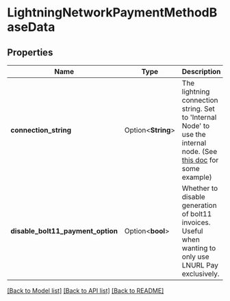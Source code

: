 # LightningNetworkPaymentMethodBaseData

## Properties

Name | Type | Description | Notes
------------ | ------------- | ------------- | -------------
**connection_string** | Option<**String**> | The lightning connection string. Set to 'Internal Node' to use the internal node. (See [this doc](https://github.com/btcpayserver/BTCPayServer.Lightning/blob/master/README.md#examples) for some example) | [optional]
**disable_bolt11_payment_option** | Option<**bool**> | Whether to disable generation of bolt11 invoices. Useful when wanting to only use LNURL Pay exclusively. | [optional]

[[Back to Model list]](../README.md#documentation-for-models) [[Back to API list]](../README.md#documentation-for-api-endpoints) [[Back to README]](../README.md)


